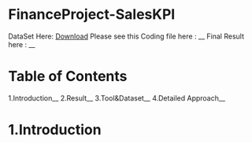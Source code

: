 # FinanceProject-SalesKPI
DataSet Here: [Download](https://drive.google.com/drive/folders/142RTfUw6BbQylh7iGDiSwnQ2QGETCXvj?usp=sharing)
Please see this Coding file here : __
Final Result here : __
# Table of Contents
1.Introduction__
2.Result__
3.Tool&Dataset__
4.Detailed Approach__
# 1.Introduction
